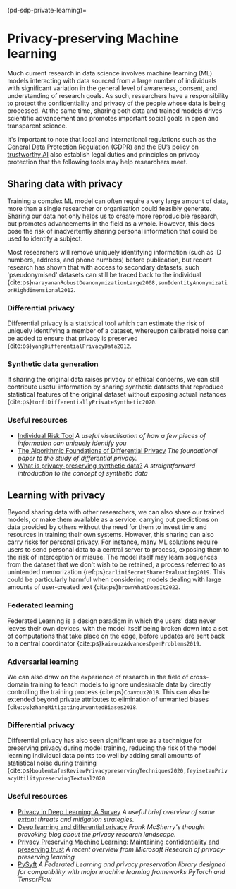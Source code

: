 (pd-sdp-private-learning)=

# Privacy-preserving Machine learning

Much current research in data science involves machine learning (ML) models interacting with data sourced from a large number of individuals with significant variation in the general level of awareness, consent, and understanding of research goals. As such, researchers have a responsibility to protect the confidentiality and privacy of the people whose data is being processed. At the same time, sharing both data and trained models drives scientific advancement and promotes important social goals in open and transparent science.

It's important to note that local and international regulations such as the [General Data Protection Regulation](https://gdpr-info.eu/) (GDPR) and the EU’s policy on [trustworthy AI](https://digital-strategy.ec.europa.eu/en/policies/european-approach-artificial-intelligence) also establish legal duties and principles on privacy protection that the following tools may help researchers meet.

## Sharing data with privacy

Training a complex ML model can often require a very large amount of data, more than a single researcher or organisation could feasibly generate. Sharing our data not only helps us to create more reproducible research, but promotes advancements in the field as a whole. However, this does pose the risk of inadvertently sharing personal information that could be used to identify a subject.

Most researchers will remove uniquely identifying information (such as ID numbers, address, and phone numbers) before publication, but recent research has shown that with access to secondary datasets, such 'pseudonymised' datasets can still be traced back to the individual {cite:ps}`narayananRobustDeanonymizationLarge2008,sunIdentityAnonymizationHighdimensional2012`.

### Differential privacy

Differential privacy is a statistical tool which can estimate the risk of uniquely identifying a member of a dataset, whereupon calibrated noise can be added to ensure that privacy is preserved {cite:ps}`yangDifferentialPrivacyData2012`.

### Synthetic data generation

If sharing the original data raises privacy or ethical concerns, we can still contribute useful information by sharing synthetic datasets that reproduce statistical features of the original dataset without exposing actual instances {cite:ps}`torfiDifferentiallyPrivateSynthetic2020`. 

### Useful resources

- [Individual Risk Tool](https://cpg.doc.ic.ac.uk/individual-risk/) *A useful visualisation of how a few pieces of information can uniquely identify you*
- [The Algorithmic Foundations
of Differential Privacy](https://privacytools.seas.harvard.edu/files/privacytools/files/the_algorithmic_foundations_of_differential_privacy_0.pdf) *The foundational paper to the study of differential privacy.*
- [What is privacy-preserving synthetic data?](https://www.statice.ai/post/what-is-synthetic-data-introduction) *A straightforward introduction to the concept of synthetic data*

## Learning with privacy

Beyond sharing data with other researchers, we can also share our trained models, or make them available as a service: carrying out predictions on data provided by others without the need for them to invest time and resources in training their own systems. However, this sharing can also carry risks for personal privacy. For instance, many ML solutions require users to send personal data to a central server to process, exposing them to the risk of interception or misuse. The model itself may learn sequences from the dataset that we don't wish to be retained, a process referred to as unintended memorization {ref:ps}`carliniSecretSharerEvaluating2019`. This could be particularly harmful when considering models dealing with large amounts of user-created text {cite:ps}`brownWhatDoesIt2022`.

### Federated learning

Federated Learning is a design paradigm in which the users' data never leaves their own devices, with the model itself being broken down into a set of computations that take place on the edge, before updates are sent back to a central coordinator {cite:ps}`kairouzAdvancesOpenProblems2019`.

### Adversarial learning

We can also draw on the experience of research in the field of cross-domain training to teach models to ignore undesirable data by directly controlling the training process {cite:ps}`Coavoux2018`. This can also be extended beyond private attributes to elimination of unwanted biases {cite:ps}`zhangMitigatingUnwantedBiases2018`.

### Differential privacy

Differential privacy has also seen significant use as a technique for preserving privacy during model training, reducing the risk of the model learning individual data points too well by adding small amounts of statistical noise during training {cite:ps}`boulemtafesReviewPrivacypreservingTechniques2020,feyisetanPrivacyUtilitypreservingTextual2020`. 

### Useful resources

- [Privacy in Deep Learning: A Survey](https://cseweb.ucsd.edu/~fmireshg/survey_pvdl_2020.pdf) *A useful brief overview of some extant threats and mitigation strategies.*
- [Deep learning and differential privacy](https://github.com/frankmcsherry/blog/blob/fdc265de245a82beb38b9a4f28799ef12f556ac1/posts/2017-10-27.md) *Frank McSherry's thought provoking blog about the privacy research landscape.*
- [Privacy Preserving Machine Learning: Maintaining confidentiality and preserving trust](https://www.microsoft.com/en-us/research/blog/privacy-preserving-machine-learning-maintaining-confidentiality-and-preserving-trust/) *A recent overview from Microsoft Research of privacy-preserving learning*
- [PySyft](https://github.com/OpenMined/PySyft) *A Federated Learning and privacy preservation library designed for compatibility with major machine learning frameworks PyTorch and TensorFlow*